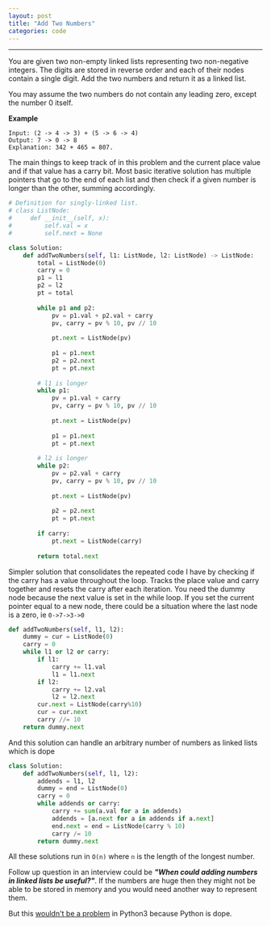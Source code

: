 ```yaml
---
layout: post
title: "Add Two Numbers"
categories: code
---
```


***

You are given two non-empty linked lists representing two non-negative integers. The digits are stored in reverse order and each of their nodes contain a single digit. Add the two numbers and return it as a linked list.

You may assume the two numbers do not contain any leading zero, except the number 0 itself.


**Example**

```
Input: (2 -> 4 -> 3) + (5 -> 6 -> 4)
Output: 7 -> 0 -> 8
Explanation: 342 + 465 = 807.
```

The main things to keep track of in this problem and the current place value and if that value has a carry bit. Most basic iterative solution has multiple pointers that go to the end of each list and then check if a given number is longer than the other, summing accordingly.

```python
# Definition for singly-linked list.
# class ListNode:
#     def __init__(self, x):
#         self.val = x
#         self.next = None

class Solution:
    def addTwoNumbers(self, l1: ListNode, l2: ListNode) -> ListNode:
        total = ListNode(0)
        carry = 0
        p1 = l1
        p2 = l2
        pt = total
        
        while p1 and p2:
            pv = p1.val + p2.val + carry
            pv, carry = pv % 10, pv // 10
            
            pt.next = ListNode(pv)
            
            p1 = p1.next
            p2 = p2.next
            pt = pt.next
        
        # l1 is longer
        while p1:
            pv = p1.val + carry
            pv, carry = pv % 10, pv // 10
            
            pt.next = ListNode(pv)
            
            p1 = p1.next
            pt = pt.next
        
        # l2 is longer
        while p2:
            pv = p2.val + carry
            pv, carry = pv % 10, pv // 10
            
            pt.next = ListNode(pv)
            
            p2 = p2.next
            pt = pt.next
        
        if carry:
            pt.next = ListNode(carry)
        
        return total.next
```

Simpler solution that consolidates the repeated code I have by checking if the carry has a value throughout the loop. Tracks the place value and carry together and resets the carry after each iteration. You need the dummy node because the next value is set in the while loop. If you set the current pointer equal to a new node, there could be a situation where the last node is a zero, ie `0->7->3->0`

```python
def addTwoNumbers(self, l1, l2):
    dummy = cur = ListNode(0)
    carry = 0
    while l1 or l2 or carry:
        if l1:
            carry += l1.val
            l1 = l1.next
        if l2:
            carry += l2.val
            l2 = l2.next
        cur.next = ListNode(carry%10)
        cur = cur.next
        carry //= 10
    return dummy.next
```

And this solution can handle an arbitrary number of numbers as linked lists which is dope

```python
class Solution:
    def addTwoNumbers(self, l1, l2):
        addends = l1, l2
        dummy = end = ListNode(0)
        carry = 0
        while addends or carry:
            carry += sum(a.val for a in addends)
            addends = [a.next for a in addends if a.next]
            end.next = end = ListNode(carry % 10)
            carry /= 10
        return dummy.next
```

All these solutions run in `O(n)` where `n` is the length of the longest number.

Follow up question in an interview could be ***"When could adding numbers in linked lists be useful?"***. If the numbers are huge then they might not be able to be stored in memory and you would need another way to represent them.

But this [wouldn't be a problem](https://stackoverflow.com/a/538583) in Python3 because Python is dope.
